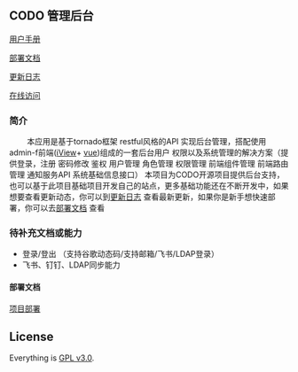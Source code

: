 ## CODO 管理后台

[用户手册](docs/codo-admin.md)

[部署文档](docs/deployment.md)

[更新日志](https://github.com/opendevops-cn/codo-admin/releases)

[在线访问](http://demo.opendevops.cn/)

### 简介

&emsp;&emsp; 本应用是基于tornado框架 restful风格的API
实现后台管理，搭配使用admin-f前端([iView](https://www.iviewui.com)+ [vue](https://cn.vuejs.org/))组成的一套后台用户
权限以及系统管理的解决方案（提供登录，注册 密码修改 鉴权 用户管理 角色管理 权限管理 前端组件管理 前端路由管理 通知服务API
系统基础信息接口）
本项目为CODO开源项目提供后台支持，也可以基于此项目基础项目开发自己的站点，更多基础功能还在不断开发中，如果想要查看更新动态，你可以到[更新日志](https://github.com/ss1917/do_mg/releases)
查看最新更新，如果你是新手想快速部署，你可以去[部署文档](https://github.com/opendevops-cn/codo-deploy-docs) 查看

### 待补充文档或能力

- 登录/登出 （支持谷歌动态码/支持邮箱/飞书/LDAP登录）
- 飞书、钉钉、LDAP同步能力


#### 部署文档

[项目部署](docs/deployment.md)

## License

Everything is [GPL v3.0](https://www.gnu.org/licenses/gpl-3.0.html).